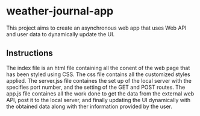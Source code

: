 # weather-journal-app

This project aims to create an asynchronous web app that uses Web API and user data to dynamically update the UI. 

## Instructions
The index file is an html file containing all the conent of the web page that has been styled using CSS. 
The css file contains all the customized styles applied.
The server.jss file containes the set up of the local server with the specifies port number, and the setting of the GET and POST routes.
The app.js file containes all the work done to get the data from the external web API, post it to the local server, and finally updating the UI dynamically with the obtained data along with ther information provided by the user.

